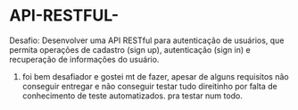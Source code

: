 # API-RESTFUL-
Desafio: Desenvolver uma API RESTful para autenticação de usuários, que permita operações de cadastro (sign up), autenticação (sign in) e recuperação de informações do usuário.

1. foi bem desafiador e gostei mt de fazer, apesar de alguns requisitos não conseguir entregar e não conseguir testar tudo direitinho por falta de conhecimento de teste automatizados. pra testar num todo.


